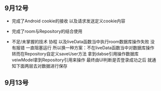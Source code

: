 ## 9月12号

* 完成了Android cookie的接收 以及请求发送定义cookie内容

* 完成了room与Repository的结合使用

* 不足/未掌握的技术 协程 以及liveData函数当中执行room数据库操作失败 没有报错 一直阻塞运行 所以换一种方案：不在liveData函数当中对数据库操作 转而在Repository自定义saveUser方法 拿到dabse引用操作数据库 veiwModel拿到Repository引用来操作 最终由UI判断是否登录成功之后 就通知下面两层去对数据进行保存

## 9月13号

